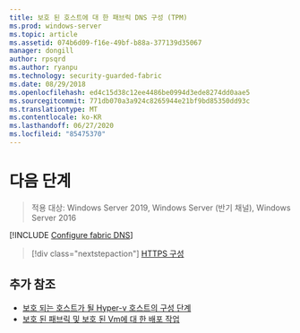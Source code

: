 ```yaml
---
title: 보호 된 호스트에 대 한 패브릭 DNS 구성 (TPM)
ms.prod: windows-server
ms.topic: article
ms.assetid: 074b6d09-f16e-49bf-b88a-377139d35067
manager: dongill
author: rpsqrd
ms.author: ryanpu
ms.technology: security-guarded-fabric
ms.date: 08/29/2018
ms.openlocfilehash: ed4c15d38c12ee4486be0994d3ede8274dd0aae5
ms.sourcegitcommit: 771db070a3a924c8265944e21bf9bd85350dd93c
ms.translationtype: MT
ms.contentlocale: ko-KR
ms.lasthandoff: 06/27/2020
ms.locfileid: "85475370"
---
```

# <a name="next-step"></a>다음 단계

> 적용 대상: Windows Server 2019, Windows Server (반기 채널), Windows Server 2016

[!INCLUDE [Configure fabric DNS](../../../includes/guarded-fabric-configure-fabric-dns.md)]

> [!div class="nextstepaction"]
> [HTTPS 구성](guarded-fabric-configure-hgs-https.md)

## <a name="additional-references"></a>추가 참조

- [보호 되는 호스트가 될 Hyper-v 호스트의 구성 단계](guarded-fabric-configure-hgs-with-authorized-hyper-v-hosts.md)
- [보호 된 패브릭 및 보호 된 Vm에 대 한 배포 작업](guarded-fabric-deploying-hgs-overview.md#deployment-tasks-for-guarded-fabrics-and-shielded-vms)
